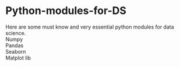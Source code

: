 # Python-modules-for-DS
Here are some must know and very essential python modules for data science.
<br>
Numpy
<br>
Pandas
<br>
Seaborn
<br>
Matplot lib
